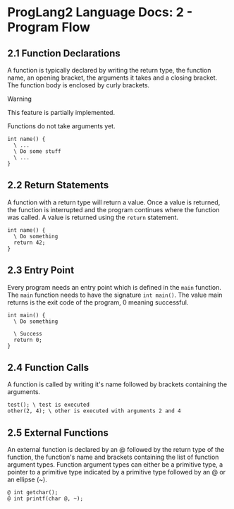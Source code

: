 # ProgLang2 Language Docs: 2 - Program Flow

## 2.1 Function Declarations
A function is typically declared by writing the return type, the function name, an opening bracket, the arguments it takes and a closing bracket. The function body is enclosed by curly brackets.
> [!WARNING]
> This feature is partially implemented.
>
> Functions do not take arguments yet.
```
int name() {
  \ ...
  \ Do some stuff
  \ ...
}
```

## 2.2 Return Statements
A function with a return type will return a value. Once a value is returned, the function is interrupted and the program continues where the function was called. A value is returned using the `return` statement.
```
int name() {
  \ Do something
  return 42;
}
```

## 2.3 Entry Point
Every program needs an entry point which is defined in the `main` function. The `main` function needs to have the signature `int main()`. The value main returns is the exit code of the program, 0 meaning successful.
```
int main() {
  \ Do something

  \ Success
  return 0;
}
```

## 2.4 Function Calls
A function is called by writing it's name followed by brackets containing the arguments.
```
test(); \ test is executed
other(2, 4); \ other is executed with arguments 2 and 4
```

## 2.5 External Functions
An external function is declared by an @ followed by the return type of the function, the function's name and brackets containing the list of function argument types. Function argument types can either be a primitive type, a pointer to a primitive type indicated by a primitive type followed by an @ or an ellipse (~).
```
@ int getchar();
@ int printf(char @, ~);
```
